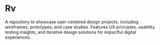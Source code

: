 # Rv
A repository to showcase user-centered design projects, including wireframes, prototypes, and case studies. Features UX principles, usability testing insights, and iterative design solutions for impactful digital experiences.
